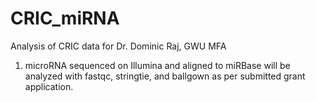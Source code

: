 # CRIC_miRNA
Analysis of CRIC data for Dr. Dominic Raj, GWU MFA
1. microRNA sequenced on Illumina and aligned to miRBase will be analyzed with fastqc, stringtie, and ballgown as per submitted grant application.
